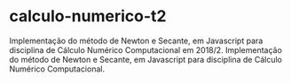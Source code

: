 # calculo-numerico-t2
Implementação do método de Newton e Secante, em Javascript para disciplina de Cálculo Numérico Computacional em 2018/2. Implementação do método de Newton e Secante, em Javascript para disciplina de Cálculo Numérico Computacional. 
